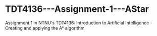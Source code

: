 # TDT4136---Assignment-1---AStar
Assignment 1 in NTNU's TDT4136: Introduction to Artificial Intelligence - Creating and applying the A* algorithm

